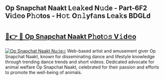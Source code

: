 ## Op Snapchat Naakt L𝚎a𝚔ed N𝚞𝚍e - Part-6F2 Vi𝚍𝚎o P𝚑𝚘tos - H𝚘𝚝 O𝚗𝚕yf𝚊ns L𝚎a𝚔s BDGLd

# <h2><a href="http://kfbppin.oniu.top/?m=Op+Snapchat+Naakt">🔗👉 🔴 Op Snapchat Naakt P𝚑ot𝚘𝚜 V𝚒d𝚎o</a></h2>

[![Op Snapchat Naakt Nu𝚍e𝚜](https://i.imgur.com/0qMVB7G.gif)](http://kfbppin.oniu.top/?m=Op+Snapchat+Naakt)
Web-based artist and amusement giver Op Snapchat Naakt, known for disseminating dance and lifestyle knowledge through trending dance trends and short videos. Dedicated advocate for animal welfare Op Snapchat Naakt, celebrated for their passion and efforts to promote the well-being of animals.  
